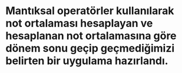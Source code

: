 # Mantıksal operatörler kullanılarak not ortalaması hesaplayan ve hesaplanan not ortalamasına göre dönem sonu geçip geçmediğimizi belirten bir uygulama hazırlandı.
